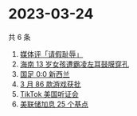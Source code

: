 # 2023-03-24

共 6 条

<!-- BEGIN ZHIHUSEARCH -->
<!-- 最后更新时间 Fri Mar 24 2023 09:00:42 GMT+0800 (China Standard Time) -->
1. [媒体评「请假耻辱」](https://www.zhihu.com/search?q=媒体评「请假耻辱」)
1. [海南 13 岁女孩遭霸凌左耳鼓膜穿孔](https://www.zhihu.com/search?q=海南%2013%20岁女孩遭霸凌左耳鼓膜穿孔)
1. [国足 0:0 新西兰](https://www.zhihu.com/search?q=国足%200:0%20新西兰)
1. [3 月 86 款游戏获批](https://www.zhihu.com/search?q=3%20月%2086%20款游戏获批)
1. [TikTok 美国听证会](https://www.zhihu.com/search?q=TikTok%20美国听证会)
1. [美联储加息 25 个基点](https://www.zhihu.com/search?q=美联储加息%2025%20个基点)
<!-- END ZHIHUSEARCH -->
